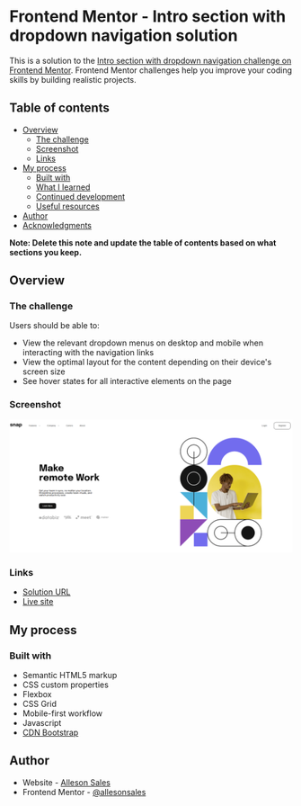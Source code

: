 # Frontend Mentor - Intro section with dropdown navigation solution

This is a solution to the [Intro section with dropdown navigation challenge on Frontend Mentor](https://www.frontendmentor.io/challenges/intro-section-with-dropdown-navigation-ryaPetHE5). Frontend Mentor challenges help you improve your coding skills by building realistic projects.

## Table of contents

- [Overview](#overview)
  - [The challenge](#the-challenge)
  - [Screenshot](#screenshot)
  - [Links](#links)
- [My process](#my-process)
  - [Built with](#built-with)
  - [What I learned](#what-i-learned)
  - [Continued development](#continued-development)
  - [Useful resources](#useful-resources)
- [Author](#author)
- [Acknowledgments](#acknowledgments)

**Note: Delete this note and update the table of contents based on what sections you keep.**

## Overview

### The challenge

Users should be able to:

- View the relevant dropdown menus on desktop and mobile when interacting with the navigation links
- View the optimal layout for the content depending on their device's screen size
- See hover states for all interactive elements on the page

### Screenshot

![](./design/screenshot.png)

### Links

- [Solution URL](https://github.com/allesonsales/intro-section-dropdown)
- [Live site](https://allesonsales.github.io/intro-section-dropdown)

## My process

### Built with

- Semantic HTML5 markup
- CSS custom properties
- Flexbox
- CSS Grid
- Mobile-first workflow
- Javascript
- [CDN Bootstrap](https://getbootstrap.com/)

## Author

- Website - [Alleson Sales](https://www.your-site.com)
- Frontend Mentor - [@allesonsales](https://www.frontendmentor.io/profile/allesonsales)
